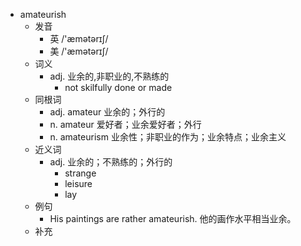 - amateurish
  - 发音
    - 英 /'æmətərɪʃ/
    - 美 /'æmətərɪʃ/
  - 词义
    - adj. 业余的,非职业的,不熟练的
      - not skilfully done or made
  - 同根词
    - adj. amateur 业余的；外行的
    - n. amateur 爱好者；业余爱好者；外行
    - n. amateurism 业余性；非职业的作为；业余特点；业余主义
  - 近义词
    - adj. 业余的；不熟练的；外行的
      - strange
      - leisure
      - lay
  - 例句
    - His paintings are rather amateurish. 他的画作水平相当业余。
  - 补充